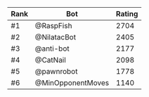 Rank|Bot|Rating
---|---|---
#1|@RaspFish|2704
#2|@NilatacBot|2405
#3|@anti-bot|2177
#4|@CatNail|2098
#5|@pawnrobot|1778
#6|@MinOpponentMoves|1140
